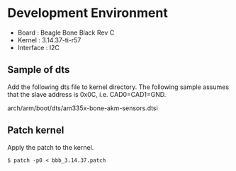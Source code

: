 # Development Environment
* Board : Beagle Bone Black Rev C
* Kernel : 3.14.37-ti-r57
* Interface : I2C

## Sample of dts
Add the following dts file to kernel directory.
The following sample assumes that the slave address is 0x0C, i.e. CAD0=CAD1=GND.

arch/arm/boot/dts/am335x-bone-akm-sensors.dtsi

## Patch kernel
Apply the patch to the kernel.

~~~
$ patch -p0 < bbb_3.14.37.patch
~~~

